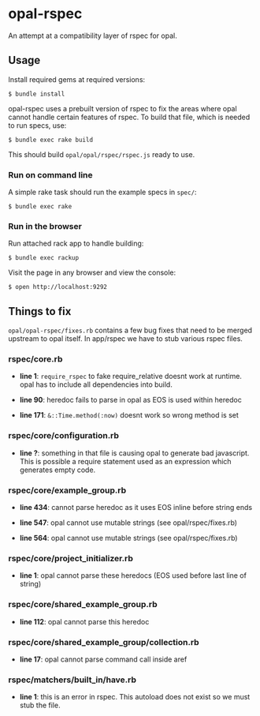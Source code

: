 # opal-rspec

An attempt at a compatibility layer of rspec for opal.

## Usage

Install required gems at required versions:

    $ bundle install

opal-rspec uses a prebuilt version of rspec to fix the areas where
opal cannot handle certain features of rspec. To build that file,
which is needed to run specs, use:

    $ bundle exec rake build

This should build `opal/opal/rspec/rspec.js` ready to use.

### Run on command line

A simple rake task should run the example specs in `spec/`:

    $ bundle exec rake

### Run in the browser

Run attached rack app to handle building:

    $ bundle exec rackup

Visit the page in any browser and view the console:

    $ open http://localhost:9292

## Things to fix

`opal/opal-rspec/fixes.rb` contains a few bug fixes that need to be merged upstream
to opal itself. In app/rspec we have to stub various rspec files.

### rspec/core.rb

* **line 1**: `require_rspec` to fake require_relative doesnt work at runtime.
opal has to include all dependencies into build.

* **line 90**: heredoc fails to parse in opal as EOS is used within heredoc

* **line 171**: `&::Time.method(:now)` doesnt work so wrong method is set

### rspec/core/configuration.rb

* **line ?**: something in that file is causing opal to generate bad javascript.
This is possible a require statement used as an expression which generates empty
code.

### rspec/core/example_group.rb

* **line 434**: cannot parse heredoc as it uses EOS inline before string ends

* **line 547**: opal cannot use mutable strings (see opal/rspec/fixes.rb)

* **line 564**: opal cannot use mutable strings (see opal/rspec/fixes.rb)

### rspec/core/project_initializer.rb

* **line 1**: opal cannot parse these heredocs (EOS used before last line of string)

### rspec/core/shared_example_group.rb

* **line 112**: opal cannot parse this heredoc

### rspec/core/shared_example_group/collection.rb

* **line 17**: opal cannot parse command call inside aref

### rspec/matchers/built_in/have.rb

* **line 1**: this is an error in rspec. This autoload does not exist so we must
stub the file.
